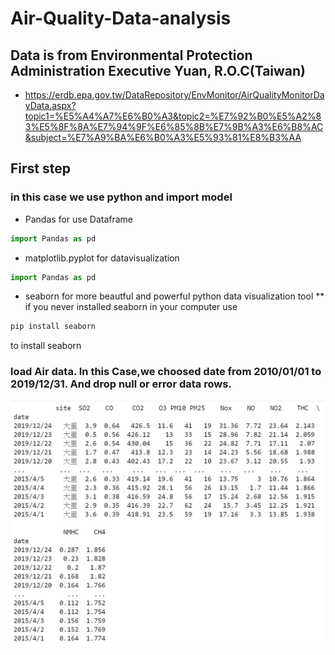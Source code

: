 # Air-Quality-Data-analysis

## Data is from Environmental Protection Administration Executive Yuan, R.O.C(Taiwan)
* https://erdb.epa.gov.tw/DataRepository/EnvMonitor/AirQualityMonitorDayData.aspx?topic1=%E5%A4%A7%E6%B0%A3&topic2=%E7%92%B0%E5%A2%83%E5%8F%8A%E7%94%9F%E6%85%8B%E7%9B%A3%E6%B8%AC&subject=%E7%A9%BA%E6%B0%A3%E5%93%81%E8%B3%AA

## First step 
### in this case we use python and import model
* Pandas for use Dataframe
````py
import Pandas as pd
````
* matplotlib.pyplot for datavisualization
````py
import Pandas as pd
````

* seaborn for more beautful and powerful python data visualization tool 
** if you never installed seaborn in your computer use
````cmd
pip install seaborn
````
to install seaborn

### load Air data. In this Case,we choosed date from 2010/01/01 to 2019/12/31. And drop null or error data rows.

 ![image](out_put_png/dali_dataframe.png)